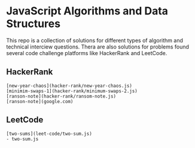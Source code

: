 # JavaScript Algorithms and Data Structures
This repo is a collection of solutions for different types of algorithm and technical interciew
questions. Thera are also solutions for problems found several code challenge platforms like HackerRank and LeetCode.

## HackerRank
	[new-year-chaos](hacker-rank/new-year-chaos.js)
	[minimim-swaps-1](hacker-rank/minimum-swaps-2.js)
	[ranson-note](hacker-rank/ransom-note.js)
	[ranson-note](google.com)

## LeetCode
	[two-sums](leet-code/two-sum.js)
	- two-sum.js

